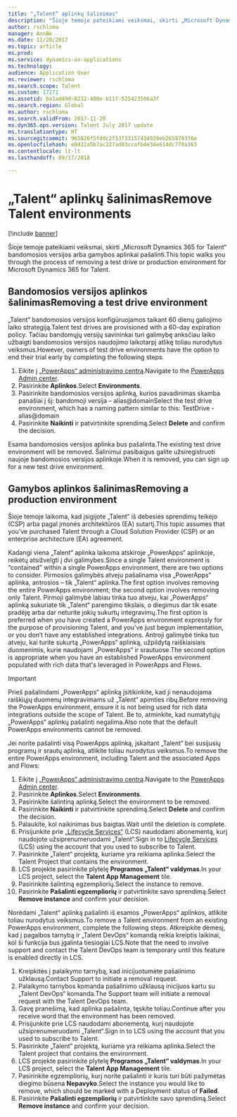 ```yaml
---
title: "„Talent“ aplinkų šalinimas"
description: "Šioje temoje pateikiami veiksmai, skirti „Microsoft Dynamics 365 for Talent“ bandomosios versijos arba gamybos aplinkai pašalinti."
author: rschloma
manager: AnnBe
ms.date: 11/20/2017
ms.topic: article
ms.prod: 
ms.service: dynamics-ax-applications
ms.technology: 
audience: Application User
ms.reviewer: rschloma
ms.search.scope: Talent
ms.custom: 17271
ms.assetid: ba1ad49d-8232-400e-b11f-525423506a3f
ms.search.region: Global
ms.author: rschloma
ms.search.validFrom: 2017-11-20
ms.dyn365.ops.version: Talent July 2017 update
ms.translationtype: HT
ms.sourcegitcommit: 965826f5fddc2f53f33157434929eb265979376e
ms.openlocfilehash: e0422a5b7ac227ad03ccafb4e34e614dc770a363
ms.contentlocale: lt-lt
ms.lasthandoff: 09/17/2018

---
```

# <a name="remove-talent-environments"></a><span data-ttu-id="d7cc8-103">„Talent“ aplinkų šalinimas</span><span class="sxs-lookup"><span data-stu-id="d7cc8-103">Remove Talent environments</span></span>

[!include [banner](includes/banner.md)]

<span data-ttu-id="d7cc8-104">Šioje temoje pateikiami veiksmai, skirti „Microsoft Dynamics 365 for Talent“ bandomosios versijos arba gamybos aplinkai pašalinti.</span><span class="sxs-lookup"><span data-stu-id="d7cc8-104">This topic walks you through the process of removing a test drive or production environment for Microsoft Dynamics 365 for Talent.</span></span>

## <a name="removing-a-test-drive-environment"></a><span data-ttu-id="d7cc8-105">Bandomosios versijos aplinkos šalinimas</span><span class="sxs-lookup"><span data-stu-id="d7cc8-105">Removing a test drive environment</span></span>

<span data-ttu-id="d7cc8-106">„Talent“ bandomosios versijos konfigūruojamos taikant 60 dienų galiojimo laiko strategiją.</span><span class="sxs-lookup"><span data-stu-id="d7cc8-106">Talent test drives are provisioned with a 60-day expiration policy.</span></span> <span data-ttu-id="d7cc8-107">Tačiau bandomųjų versijų savininkai turi galimybę anksčiau laiko užbaigti bandomosios versijos naudojimo laikotarpį atlikę toliau nurodytus veiksmus.</span><span class="sxs-lookup"><span data-stu-id="d7cc8-107">However, owners of test drive environments have the option to end their trial early by completing the following steps.</span></span> 

1. <span data-ttu-id="d7cc8-108">Eikite į [„PowerApps“ administravimo centrą](https://admin.businessplatform.microsoft.com/).</span><span class="sxs-lookup"><span data-stu-id="d7cc8-108">Navigate to the [PowerApps Admin center](https://admin.businessplatform.microsoft.com/).</span></span>
2. <span data-ttu-id="d7cc8-109">Pasirinkite **Aplinkos**.</span><span class="sxs-lookup"><span data-stu-id="d7cc8-109">Select **Environments**.</span></span>
3. <span data-ttu-id="d7cc8-110">Pasirinkite bandomosios versijos aplinką, kurios pavadinimas skamba panašiai į šį: bandomoji versija – alias@domain</span><span class="sxs-lookup"><span data-stu-id="d7cc8-110">Select the test drive environment, which has a naming pattern similar to this: TestDrive - alias@domain</span></span>
4. <span data-ttu-id="d7cc8-111">Pasirinkite **Naikinti** ir patvirtinkite sprendimą.</span><span class="sxs-lookup"><span data-stu-id="d7cc8-111">Select **Delete** and confirm the decision.</span></span> 

<span data-ttu-id="d7cc8-112">Esama bandomosios versijos aplinka bus pašalinta.</span><span class="sxs-lookup"><span data-stu-id="d7cc8-112">The existing test drive environment will be removed.</span></span> <span data-ttu-id="d7cc8-113">Šalinimui pasibaigus galite užsiregistruoti naujoje bandomosios versijos aplinkoje.</span><span class="sxs-lookup"><span data-stu-id="d7cc8-113">When it is removed, you can sign up for a new test drive environment.</span></span> 

## <a name="removing-a-production-environment"></a><span data-ttu-id="d7cc8-114">Gamybos aplinkos šalinimas</span><span class="sxs-lookup"><span data-stu-id="d7cc8-114">Removing a production environment</span></span>

<span data-ttu-id="d7cc8-115">Šioje temoje laikoma, kad įsigijote „Talent“ iš debesies sprendimų teikėjo (CSP) arba pagal įmonės architektūros (EA) sutartį.</span><span class="sxs-lookup"><span data-stu-id="d7cc8-115">This topic assumes that you've purchased Talent through a Cloud Solution Provider (CSP) or an enterprise architecture (EA) agreement.</span></span> 

<span data-ttu-id="d7cc8-116">Kadangi viena „Talent“ aplinka laikoma atskiroje „PowerApps“ aplinkoje, reikėtų atsižvelgti į dvi galimybes.</span><span class="sxs-lookup"><span data-stu-id="d7cc8-116">Since a single Talent environment is “contained” within a single PowerApps environment, there are two options to consider.</span></span> <span data-ttu-id="d7cc8-117">Pirmosios galimybės atveju pašalinama visa „PowerApps“ aplinka, antrosios – tik „Talent“ aplinka.</span><span class="sxs-lookup"><span data-stu-id="d7cc8-117">The first option involves removing the entire PowerApps environment; the second option involves removing only Talent.</span></span> <span data-ttu-id="d7cc8-118">Pirmoji galimybė labiau tinka tuo atveju, kai „PowerApps“ aplinką sukuriate tik „Talent“ parengimo tikslais, o diegimus dar tik esate pradėję arba dar neturite jokių sukurtų integravimų.</span><span class="sxs-lookup"><span data-stu-id="d7cc8-118">The first option is preferred when you have created a PowerApps environment expressly for the purpose of provisioning Talent, and you've just begun implementation, or you don’t have any established integrations.</span></span> <span data-ttu-id="d7cc8-119">Antroji galimybė tinka tuo atveju, kai turite sukurtą „PowerApps“ aplinką, užpildytą raiškiaisiais duomenimis, kurie naudojami „PowerApps“ ir srautuose.</span><span class="sxs-lookup"><span data-stu-id="d7cc8-119">The second option is appropriate when you have an established PowerApps environment populated with rich data that's leveraged in PowerApps and Flows.</span></span>

> [!Important]
> <span data-ttu-id="d7cc8-120">Prieš pašalindami „PowerApps“ aplinką įsitikinkite, kad ji nenaudojama raiškiųjų duomenų integravimams už „Talent“ apimties ribų.</span><span class="sxs-lookup"><span data-stu-id="d7cc8-120">Before removing the PowerApps environment, ensure it is not being used for rich data integrations outside the scope of Talent.</span></span> <span data-ttu-id="d7cc8-121">Be to, atminkite, kad numatytųjų „PowerApps“ aplinkų pašalinti negalima.</span><span class="sxs-lookup"><span data-stu-id="d7cc8-121">Also note that the default PowerApps environments cannot be removed.</span></span> 

<span data-ttu-id="d7cc8-122">Jei norite pašalinti visą PowerApps aplinką, įskaitant „Talent“ bei susijusių programų ir srautų aplinką, atlikite toliau nurodytus veiksmus.</span><span class="sxs-lookup"><span data-stu-id="d7cc8-122">To remove the entire PowerApps environment, including Talent and the associated Apps and Flows:</span></span>

1. <span data-ttu-id="d7cc8-123">Eikite į [„PowerApps“ administravimo centrą](https://admin.businessplatform.microsoft.com/).</span><span class="sxs-lookup"><span data-stu-id="d7cc8-123">Navigate to the [PowerApps Admin center](https://admin.businessplatform.microsoft.com/).</span></span>
2. <span data-ttu-id="d7cc8-124">Pasirinkite **Aplinkos**.</span><span class="sxs-lookup"><span data-stu-id="d7cc8-124">Select **Environments**.</span></span>
3. <span data-ttu-id="d7cc8-125">Pasirinkite šalintiną aplinką.</span><span class="sxs-lookup"><span data-stu-id="d7cc8-125">Select the environment to be removed.</span></span>
4. <span data-ttu-id="d7cc8-126">Pasirinkite **Naikinti** ir patvirtinkite sprendimą.</span><span class="sxs-lookup"><span data-stu-id="d7cc8-126">Select **Delete** and confirm the decision.</span></span> 
5. <span data-ttu-id="d7cc8-127">Palaukite, kol naikinimas bus baigtas.</span><span class="sxs-lookup"><span data-stu-id="d7cc8-127">Wait until the deletion is complete.</span></span>
6. <span data-ttu-id="d7cc8-128">Prisijunkite prie [„Lifecycle Services“](https://lcs.dynamics.com/Logon/Index) (LCS) naudodami abonementą, kurį naudojote užsiprenumeruodami „Talent“.</span><span class="sxs-lookup"><span data-stu-id="d7cc8-128">Sign in to [Lifecycle Services](https://lcs.dynamics.com/Logon/Index) (LCS) using the account that you used to subscribe to Talent.</span></span> 
7. <span data-ttu-id="d7cc8-129">Pasirinkite „Talent“ projektą, kuriame yra reikiama aplinka.</span><span class="sxs-lookup"><span data-stu-id="d7cc8-129">Select the Talent Project that contains the environment.</span></span> 
8. <span data-ttu-id="d7cc8-130">LCS projekte pasirinkite plytelę **Programos „Talent“ valdymas**.</span><span class="sxs-lookup"><span data-stu-id="d7cc8-130">In your LCS project, select the **Talent App Management** tile.</span></span> 
9. <span data-ttu-id="d7cc8-131">Pasirinkite šalintiną egzempliorių.</span><span class="sxs-lookup"><span data-stu-id="d7cc8-131">Select the instance to remove.</span></span> 
10. <span data-ttu-id="d7cc8-132">Pasirinkite **Pašalinti egzempliorių** ir patvirtinkite savo sprendimą.</span><span class="sxs-lookup"><span data-stu-id="d7cc8-132">Select **Remove instance** and confirm your decision.</span></span>  

<span data-ttu-id="d7cc8-133">Norėdami „Talent“ aplinką pašalinti iš esamos „PowerApps“ aplinkos, atlikite toliau nurodytus veiksmus.</span><span class="sxs-lookup"><span data-stu-id="d7cc8-133">To remove a Talent environment from an existing PowerApps environment, complete the following steps.</span></span> <span data-ttu-id="d7cc8-134">Atkreipkite dėmesį, kad į pagalbos tarnybą ir „Talent DevOps“ komandą reikia kreiptis laikinai, kol ši funkcija bus įgalinta tiesiogiai LCS.</span><span class="sxs-lookup"><span data-stu-id="d7cc8-134">Note that the need to involve support and contact the Talent DevOps team is temporary until this feature is enabled directly in LCS.</span></span>

1. <span data-ttu-id="d7cc8-135">Kreipkitės į palaikymo tarnybą, kad inicijuotumėte pašalinimo užklausą.</span><span class="sxs-lookup"><span data-stu-id="d7cc8-135">Contact Support to initiate a removal request.</span></span>
2. <span data-ttu-id="d7cc8-136">Palaikymo tarnybos komanda pašalinimo užklausą inicijuos kartu su „Talent DevOps“ komanda.</span><span class="sxs-lookup"><span data-stu-id="d7cc8-136">The Support team will initiate a removal request with the Talent DevOps team.</span></span> 
3. <span data-ttu-id="d7cc8-137">Gavę pranešimą, kad aplinka pašalinta, tęskite toliau.</span><span class="sxs-lookup"><span data-stu-id="d7cc8-137">Continue after you receive word that the environment has been removed.</span></span>
4.  <span data-ttu-id="d7cc8-138">Prisijunkite prie LCS naudodami abonementą, kurį naudojote užsiprenumeruodami „Talent“.</span><span class="sxs-lookup"><span data-stu-id="d7cc8-138">Sign in to LCS using the account that you used to subscribe to Talent.</span></span> 
5. <span data-ttu-id="d7cc8-139">Pasirinkite „Talent“ projektą, kuriame yra reikiama aplinka.</span><span class="sxs-lookup"><span data-stu-id="d7cc8-139">Select the Talent project that contains the environment.</span></span> 
6. <span data-ttu-id="d7cc8-140">LCS projekte pasirinkite plytelę **Programos „Talent“ valdymas**.</span><span class="sxs-lookup"><span data-stu-id="d7cc8-140">In your LCS project, select the **Talent App Management** tile.</span></span> 
7. <span data-ttu-id="d7cc8-141">Pasirinkite egzempliorių, kurį norite pašalinti ir kuris turi būti pažymėtas diegimo būsena **Nepavyko**.</span><span class="sxs-lookup"><span data-stu-id="d7cc8-141">Select the instance you would like to remove, which should be marked with a Deployment status of **Failed**.</span></span>
8. <span data-ttu-id="d7cc8-142">Pasirinkite **Pašalinti egzempliorių** ir patvirtinkite savo sprendimą.</span><span class="sxs-lookup"><span data-stu-id="d7cc8-142">Select **Remove instance** and confirm your decision.</span></span> 


